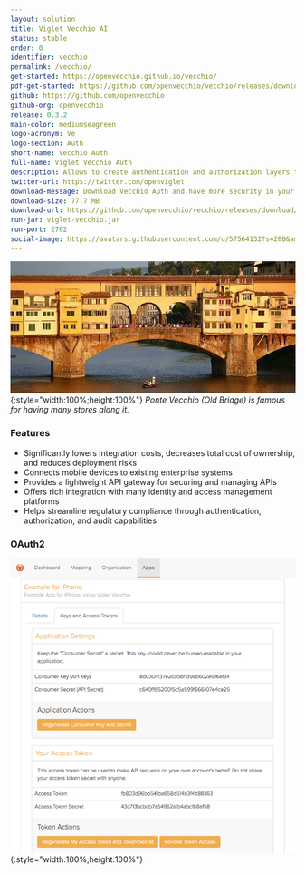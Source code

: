 ```yaml
---
layout: solution
title: Viglet Vecchio AI
status: stable
order: 0
identifier: vecchio
permalink: /vecchio/
get-started: https://openvecchio.github.io/vecchio/
pdf-get-started: https://github.com/openvecchio/vecchio/releases/download/v0.3.2/developer-guide.pdf
github: https://github.com/openvecchio
github-org: openvecchio
release: 0.3.2
main-color: mediumseagreen
logo-acronym: Ve
logo-section: Auth
short-name: Vecchio Auth
full-name: Viglet Vecchio Auth
description: Allows to create authentication and authorization layers to access API with proactive monitoring.
twitter-url: https://twitter.com/openviglet
download-message: Download Vecchio Auth and have more security in your environment.
download-size: 77.7 MB
download-url: https://github.com/openvecchio/vecchio/releases/download/v0.3.2/viglet-vecchio.jar
run-jar: viglet-vecchio.jar
run-port: 2702
social-image: https://avatars.githubusercontent.com/u/57564132?s=280&amp;v=4
---
```


![](/static_files/img/vecchio_bridge.jpg){:style="width:100%;height:100%"}
_Ponte Vecchio (Old Bridge) is famous for having many stores along it._

### Features

- Significantly lowers integration costs, decreases total cost of ownership, and reduces deployment risks
- Connects mobile devices to existing enterprise systems
- Provides a lightweight API gateway for securing and managing APIs
- Offers rich integration with many identity and access management platforms
- Helps streamline regulatory compliance through authentication, authorization, and audit capabilities

### OAuth2

![](/static_files/img/vecchio_oauth2.png){:style="width:100%;height:100%"}
